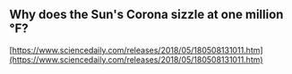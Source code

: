 ## Why does the Sun's Corona sizzle at one million °F?
  
  [https://www.sciencedaily.com/releases/2018/05/180508131011.htm](https://www.sciencedaily.com/releases/2018/05/180508131011.htm)